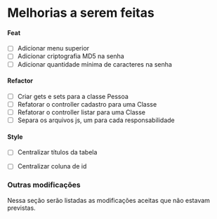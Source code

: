 # Melhorias a serem feitas

#### Feat
- [ ] Adicionar menu superior
- [ ] Adicionar criptografia MD5 na senha
- [ ] Adicionar quantidade mínima de caracteres na senha

#### Refactor
- [ ] Criar gets e sets para a classe Pessoa
- [ ] Refatorar o controller cadastro para uma Classe
- [ ] Refatorar o controller listar para uma Classe
- [ ] Separa os arquivos js, um para cada responsabilidade

#### Style
- [ ] Centralizar títulos da tabela
- [ ] Centralizar coluna de id


### Outras modificações
Nessa seção serão listadas as modificações aceitas que não estavam previstas.